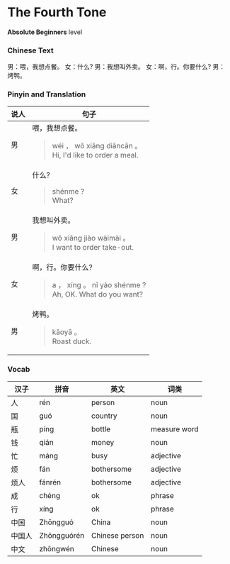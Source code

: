 # The Fourth Tone
**Absolute Beginners** level
### Chinese Text
男：喂，我想点餐。
女：什么?
男：我想叫外卖。
女：啊，行。你要什么?
男：烤鸭。

### Pinyin and Translation
|说人|句子|
|----|----|
|男|喂，我想点餐。<blockquote>wéi ， wǒ xiǎng diǎncān 。<br />Hi, I'd like to order a meal.</blockquote>|
|女|什么?<blockquote>shénme ?<br />What?</blockquote>|
|男|我想叫外卖。<blockquote>wǒ xiǎng jiào wàimài 。<br />I want to order take-out.</blockquote>|
|女|啊，行。你要什么?<blockquote>a ， xíng 。 nǐ yào shénme ?<br />Ah, OK. What do you want?</blockquote>|
|男|烤鸭。<blockquote>kǎoyā 。<br />Roast duck.</blockquote>|
### Vocab
|汉子|拼音|英文|词类|
|----|----|----|----|
|人|rén|person|noun|
|国|guó|country|noun|
|瓶|píng|bottle|measure word|
|钱|qián|money|noun|
|忙|máng|busy|adjective|
|烦|fán|bothersome|adjective|
|烦人|fánrén|bothersome|adjective|
|成|chéng|ok|phrase|
|行|xíng|ok|phrase|
|中国|Zhōngguó|China|noun|
|中国人|Zhōngguórén|Chinese person|noun|
|中文|zhōngwén|Chinese|noun|